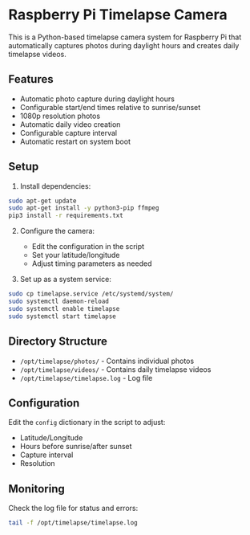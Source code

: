 # Raspberry Pi Timelapse Camera

This is a Python-based timelapse camera system for Raspberry Pi that automatically captures photos during daylight hours and creates daily timelapse videos.

## Features

- Automatic photo capture during daylight hours
- Configurable start/end times relative to sunrise/sunset
- 1080p resolution photos
- Automatic daily video creation
- Configurable capture interval
- Automatic restart on system boot

## Setup

1. Install dependencies:
```bash
sudo apt-get update
sudo apt-get install -y python3-pip ffmpeg
pip3 install -r requirements.txt
```

2. Configure the camera:
   - Edit the configuration in the script
   - Set your latitude/longitude
   - Adjust timing parameters as needed

3. Set up as a system service:
```bash
sudo cp timelapse.service /etc/systemd/system/
sudo systemctl daemon-reload
sudo systemctl enable timelapse
sudo systemctl start timelapse
```

## Directory Structure

- `/opt/timelapse/photos/` - Contains individual photos
- `/opt/timelapse/videos/` - Contains daily timelapse videos
- `/opt/timelapse/timelapse.log` - Log file

## Configuration

Edit the `config` dictionary in the script to adjust:
- Latitude/Longitude
- Hours before sunrise/after sunset
- Capture interval
- Resolution

## Monitoring

Check the log file for status and errors:
```bash
tail -f /opt/timelapse/timelapse.log
```